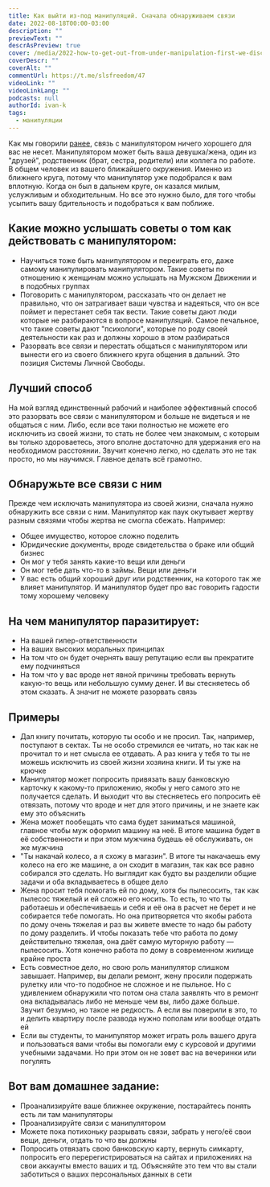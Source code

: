 ```yaml
---
title: Как выйти из-под манипуляций. Сначала обнаруживаем связи
date: 2022-08-18T00:00-03:00
description: ""
previewText: ""
descrAsPreview: true
cover: /media/2022-how-to-get-out-from-under-manipulation-first-we-discover-the-connections.avif
coverDescr: ""
coverAlt: ""
commentUrl: https://t.me/slsfreedom/47
videoLink: ""
videoLinkLang: ""
podcasts: null
authorId: ivan-k
tags:
  - манипуляции
---
```

Как мы говорили [ранее](2022-about-manipulation), связь с манипулятором ничего хорошего для вас не несет. Манипулятором может быть ваша девушка/жена, один из "друзей", родственник (брат, сестра, родители) или коллега по работе. В общем человек из вашего ближайшего окружения. Именно из ближнего круга, потому что манипулятор уже подобрался к вам вплотную. Когда он был в дальнем круге, он казался милым, услужливым и обходительным. Но все это нужно было, для того чтобы усыпить вашу бдительность и подобраться к вам поближе.

## Какие можно услышать советы о том как действовать с манипулятором:

- Научиться тоже быть манипулятором и переиграть его, даже самому манипулировать манипулятором. Такие советы по отношению к женщинам можно услышать на Мужском Движении и в подобных группах
- Поговорить с манипулятором, рассказать что он делает не правильно, что он затрагивает ваши чувства и надеяться, что он все поймет и перестанет себя так вести. Такие советы дают люди которые не разбираются в вопросе манипуляций. Самое печальное, что такие советы дают "психологи", которые по роду своей деятельности как раз и должны хорошо в этом разбираться
- Разорвать все связи и перестать общаться с манипулятором или вынести его из своего ближнего круга общения в дальний. Это позиция Системы Личной Свободы.

## Лучший способ

На мой взгляд единственный рабочий и наиболее эффективный способ это разорвать все связи с манипулятором и больше не видеться и не общаться с ним. Либо, если все таки полностью не можете его исключить из своей жизни, то стать не более чем знакомым, с которым вы только здороваетесь, этого вполне достаточно для удержания его на необходимом расстоянии. Звучит конечно легко, но сделать это не так просто, но мы научимся. Главное делать всё грамотно.

## Обнаружьте все связи с ним

Прежде чем исключать манипулятора из своей жизни, сначала нужно обнаружить все связи с ним. Манипулятор как паук окутывает жертву разным связями чтобы жертва не смогла сбежать. Например:

- Общее имущество, которое сложно поделить
- Юридические документы, вроде свидетельства о браке или общий бизнес
- Он мог у тебя занять какие-то вещи или деньги
- Он мог тебе дать что-то в займы. Вещи или деньги
- У вас есть общий хороший друг или родственник, на которого так же влияет манипулятор. И манипулятор будет про вас говорить гадости тому хорошему человеку

## На чем манипулятор паразитирует:

- На вашей гипер-ответственности
- На ваших высоких моральных принципах
- На том что он будет очернять вашу репутацию если вы прекратите ему подчиняться
- На том что у вас вроде нет явной причины требовать вернуть какую-то вещь или небольшую сумму денег. И вы стесняетесь об этом сказать. А значит не можете разорвать связь

## Примеры

- Дал книгу почитать, которую ты особо и не просил. Так, например, поступают в сектах. Ты не особо стремился ее читать, но так как не прочитал то и нет смысла ее отдавать. А раз книга у тебя то ты не можешь исключить из своей жизни хозяина книги. И ты уже на крючке
- Манипулятор может попросить привязать вашу банковскую карточку к какому-то приложению, якобы у него самого это не получается сделать. И выходит что вы стесняетесь его попросить её отвязать, потому что вроде и нет для этого причины, и не знаете как ему это объяснить
- Жена может пообещать что сама будет заниматься машиной, главное чтобы муж оформил машину на неё. В итоге машина будет в её собственности и при этом мужчина будешь её обслуживать, он же мужчина
- "Ты накачай колесо, а я схожу в магазин". В итоге ты накачаешь ему колесо на его же машине, а он сходит в магазин, так как все равно собирался это сделать. Но выглядит как будто вы разделили общие задачи и оба вкладываетесь в общее дело
- Жена просит тебя помогать ей по дому, хотя бы пылесосить, так как пылесос тяжелый и ей сложно его носить. То есть, то что ты работаешь и обеспечиваешь и себя и её она в расчет не берет и не собирается тебе помогать. Но она притворяется что якобы работа по дому очень тяжелая и раз вы живете вместе то надо бы работу по дому разделить. И чтобы показать тебе что работа по дому действительно тяжелая, она даёт самую муторную работу — пылесосить. Хотя конечно работа по дому в современном жилище крайне проста
- Есть совместное дело, но свою роль манипулятор слишком завышает. Например, вы делали ремонт, жену просили подержать рулетку или что-то подобное не сложное и не пыльное. Но с удивлением обнаружили что потом она стала заявлять что в ремонт она вкладывалась либо не меньше чем вы, либо даже больше. Звучит безумно, но такое не редкость. А если вы поверили в это, то и делить квартиру после развода нужно пополам или вообще отдать ей
- Если вы студенты, то манипулятор может играть роль вашего друга и пользоваться вами чтобы вы помогали ему с курсовой и другими учебными задачами. Но при этом он не зовет вас на вечеринки или погулять

## Вот вам домашнее задание:

- Проанализируйте ваше ближнее окружение, постарайтесь понять есть ли там манипуляторы
- Проанализируйте связи с манипулятором
- Можете пока потихоньку разрывать связи, забрать у него/её свои вещи, деньги, отдать то что вы должны
- Попросить отвязать свою банковскую карту, вернуть симкарту, попросить его перерегистрироваться на сайтах и приложениях на свои аккаунты вместо ваших и тд. Объясняйте это тем что вы стали заботиться о ваших персональных данных в сети
